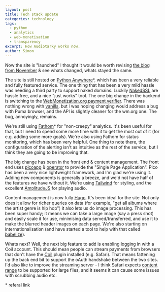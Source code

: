 ```yaml
---
layout: post
title: Tech stack update
categories: technology
tags:
  - python
  - analytics
  - web-monetisation
  - transparency
excerpt: How Audiotarky works now.
author: Simon
---
```


Now the site is "launched" I thought it would be worth revising [the blog from November]([2020-11-15-tech-stack](https://blog.audiotarky.com/2020/11/15/tech-stack/index.html)) & see whats changed, whats stayed the same.

The site is still hosted on [Python Anywhere][pythonanywhere]*, which has been a very reliable and fully featured service. The one thing that has been a very mild hassle was needing a third party to support naked domains. Luckily [NakedSSL][nakedssl] are hassle free, and a nice "just works" tool. The one big change in the backend is switching to the [WebMonetization.org payment verifier][wm-verify]. There was nothing wrong with [vanilla][], but I was hoping changing would address a bug with Puma browser, and the API is slightly cleaner for the wm.org one. The bug, annoyingly, remains.

We're still using [Fathom][fathom]* for "non-creepy" analytics. It's been useful for that, but I need to spend some more time with it to get the most out of it (for e.g. adding some more goals). We're also using Fathom for status monitoring, which has been very helpful. One thing to note there, the configuration of the alerting isn't as intuitive as the rest of the service, but I think they are going to be improving that.

The big change has been in the front end & content management. The front end uses [picoapp][picoapp] & [operator][operator] to provide the "Single Page Application". Pico has been a very nice lightweight framework, and I'm glad we're using it. Adding new components is generally a breeze, and we'd not have half of the features we have without it. We're using [Tailwind][] for styling, and the excellent [AmplitudeJS][] for playing audio.

Content management is now fully [Hugo][]. It's been ideal for the site. Not only does it allow for richer queries on data (for example, "get all albums where the artist genre is hip hop") it also lets us do image processing. This has been super handy; it means we can take a large image (say a press shot) and easily scale it for use, minimising data served/transferred, and use it to make the blurred header images on each page. We're also starting on internationalisation (and have started a tool to help with that called [babelize][]).

Whats next? Well, the next big feature to add is enabling logging in with a Coil account. This should mean people can stream payments from browsers that don't have the [Coil][coil] plugin installed (e.g. Safari). That means fattening up the back end bit to support the oAuth handshake between the two sites. I'd also like to improve the streaming server - I think Safari expects [content range][content-range] to be supported for large files, and it seems it can cause some issues with scrubbing audio etc.

<p class="small">* referal link</p>

[fathom]: https://usefathom.com/ref/KP7MDR
[flask]: https://flask.palletsprojects.com/en/1.1.x/
[pythonanywhere]: https://www.pythonanywhere.com/?affiliate_id=0086ceb1
[jekyll]: https://jekyllrb.com/
[vanilla]: https://admin.vanilla.so/
[wm-verify]: https://webmonetization.org/docs/receipt-verifier
[coil]: https://coil.com
[eoi]: https://forms.gle/7irCZKrSUaZjRnZk7
[nakedssl]: https://www.nakedssl.com/
[babelize]: https://github.com/audiotarky/babelize
[picoapp]: https://github.com/estrattonbailey/picoapp
[operator]: https://github.com/estrattonbailey/operator
[Tailwind]: https://tailwindcss.com/
[AmplitudeJS]: https://521dimensions.com/open-source/amplitudejs/
[Hugo]: https://gohugo.io
[content-range]: https://developer.mozilla.org/en-US/docs/Web/HTTP/Headers/Content-Range
